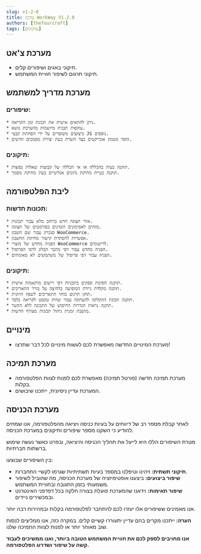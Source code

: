 ```yaml
---
slug: v1-2-0
title: עדכון WorkWay V1.2.0
authors: [thefourcraft]
tags: [עדכונים]
---
```


## מערכת צ'אט

* תיקוני באגים ושיפורים קלים.
* תיקוני תרגום לשיפור חוויית המשתמש.

## מערכת מדריך למשתמש

### שיפורים:
    * ניתן להתאים אישית את תכונת זמן הקריאה.
    * עוקפות תבנית מיושמות מהערכת נושא.
    * ביצועים משופרים על ידי הפחתת קבצי JS נוספים.
    * הוסר מטמון אובייקטים בצד השרת בעת יצירת מסמכים חדשים.
### תיקונים:
    * תוקנה בעיה בהכללה או אי הכללה של קבוצות שאלות נפוצות.
    * תוקנה בעיית מחיקת נתונים אנליטיים בעת מחיקת מסמך.

## ליבת הפלטפורמה

### תכונות חדשות:
    * אזור תצוגה חדש ברוחב מלא עבור תכונות.
    * מזהים לאסימונים הזמינים בפורמטים של תצוגה.
    * סנכרון עבור שם חשבון WooCommerce.
    * אפשרות להסתרת קישור מחיקת החשבון.
    * הפניה מחדש של מוצרי WooCommerce לרישומים.
    * הפניה מחדש עבור דפי מחבר הבלוג לדפי הפרופיל.
    * הפניה עבור דפי פרופיל של משתמשים לא מאומתים.
### תיקונים:
    * תוקנה חסימת ספקים בתבניות דפי רישום מותאמות אישית.
    * תוקנה מקלדת ניידת המופיעה בלחיצה על בורר התאריכים.
    * תוקן תרגום בוחר התאריכים לשפה היוונית.
    * תוקנה תכונת ההקלקה להעתקה עבור שדות טקסט לקריאה בלבד.
    * תוקנה נראות הגדרות החיפוש של התכונה ללא הקשר.
    * מושבת זמנית ניהול תכונות מצורף חדשות.

## מינויים

* מערכת המינויים החדשה מאפשרת לכם לעשות מינויים לכל דבר שתרצו!

## מערכת תמיכה

* מערכת תמיכה חדשה (פורטל תמיכה) מאפשרת לכם לפנות לצוות הפלטפורמה בקלות.
* המערכת עדיין ניסיונית, ייתכנו שיבושים.

## מערכת הכניסה 

לאחר קבלת מספר רב של דיווחים על בעיות כניסה ויציאה מהפלטפורמה, אנו שמחים להודיע כי השקנו מספר שיפורים ותיקונים במערכת הכניסה. 

מטרת השיפורים הללו היא לייעל את תהליך הכניסה והיציאה, ובפרט כאשר נעשה שימוש ברשתות חברתיות. 

בין השיפורים שבוצעו:

* **תיקוני תשתית:** זיהינו וטיפלנו במספר בעיות תשתיתיות שגרמו לקשיי התחברות. 
* **שיפור ביצועים:** ביצענו אופטימיזציה של מערכת הכניסה, מה שהוביל לשיפור משמעותי בזמן התגובה ובחוויית המשתמש.
* **שיפור תאימות:** וידאנו שהמערכת פועלת בצורה חלקה בכל דפדפני האינטרנט ובמכשירים ניידים.

אנו מאמינים ששיפורים אלו יעזרו לכם להתחבר לפלטפורמה בקלות ובמהירות רבה יותר. 

**הערה:** ייתכנו מקרים בהם עדיין יתעוררו קשיים קלים. במקרה כזה, אנו ממליצים לנסות שוב מאוחר יותר או לפנות לצוות התמיכה שלנו.

**אנו מחויבים לספק לכם את חוויית המשתמש הטובה ביותר, ואנו ממשיכים לעבוד קשה על שיפור ושדרוג הפלטפורמה.**
